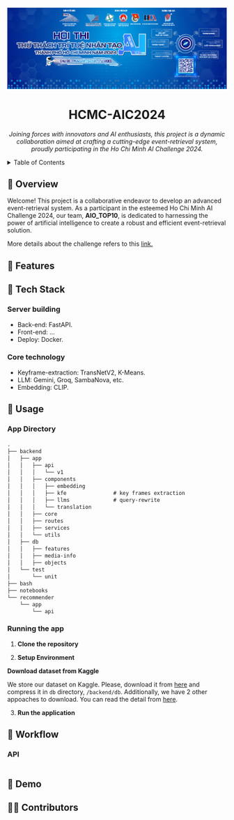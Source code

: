 <p align="center">
  <img src="./app/static/images/contest_banner.png" width="1080">
</p>
<h1 align="center">HCMC-AIC2024</h1>

<p align="center">
  <em>Joining forces with innovators and AI enthusiasts, this project is a dynamic collaboration aimed at crafting a cutting-edge event-retrieval system, proudly participating in the Ho Chi Minh AI Challenge 2024.</em>
</p>

<!-- TABLE OF CONTENTS -->
<details>
  <summary>Table of Contents</summary>

- [📍 Overview](#-overview)
- [🎯 Features](#-features)
- [🤖Tech Stack](#-technologies-used)
- [🚀 Usage](#-getting-started)
- [👣 Workflow](#-workflow)
- [👀 Demo](#-demo)
- [🧑‍💻 Contributors](#-Contributors)
</details>

## 📍 Overview
Welcome! This project is a collaborative endeavor to develop an advanced event-retrieval system. As a participant in the esteemed Ho Chi Minh AI Challenge 2024, our team, **AIO_TOP10**, is dedicated to harnessing the power of artificial intelligence to create a robust and efficient event-retrieval solution.


More details about the challenge refers to this [link.](https://aichallenge.hochiminhcity.gov.vn/)


## 🎯 Features


## 🤖 Tech Stack

### Server building

- Back-end: FastAPI. 
- Front-end: ...
- Deploy: Docker.

### Core technology

- Keyframe-extraction: TransNetV2, K-Means. 
- LLM: Gemini, Groq, SambaNova, etc. 
- Embedding: CLIP. 


## 🚀 Usage

### App Directory
```
.
├── backend
│   ├── app
│   │   ├── api
│   │   │   └── v1
│   │   ├── components
│   │   │   ├── embedding
│   │   │   ├── kfe               # key frames extraction
│   │   │   ├── llms              # query-rewrite
│   │   │   └── translation
│   │   ├── core
│   │   ├── routes
│   │   ├── services
│   │   └── utils
│   ├── db
│   │   ├── features
│   │   ├── media-info
│   │   ├── objects
│   └── test
│       └── unit
├── bash
├── notebooks
└── recommender
    └── app
        └── api
```

### Running the app

1. **Clone the repository**



2. **Setup Environment**



**Download dataset from Kaggle**

We store our dataset on Kaggle. Please, download it from [here](https://www.kaggle.com/datasets/pyetsvu/aic2024-extracted-data) and compress it in `db` directory, `/backend/db`.
Additionally, we have 2 other appoaches to download. You can read the detail from [here](backend/db/README.md).


3. **Run the application**



## 👣 Workflow

### API

```

```


## 👀 Demo



## 🧑‍💻 Contributors

<!-- <a href="https://github.com/MinLee0210">
    <img src="https://avatars.githubusercontent.com/u/57653278?v=4">
</a> -->